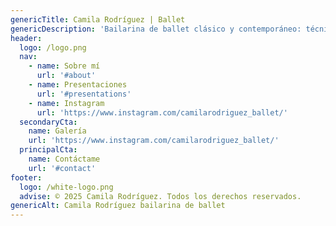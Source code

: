 ```yaml
---
genericTitle: Camila Rodríguez | Ballet
genericDescription: 'Bailarina de ballet clásico y contemporáneo: técnica, elegancia y pasión.'
header:
  logo: /logo.png
  nav:
    - name: Sobre mí
      url: '#about'
    - name: Presentaciones
      url: '#presentations'
    - name: Instagram
      url: 'https://www.instagram.com/camilarodriguez_ballet/'
  secondaryCta:
    name: Galería
    url: 'https://www.instagram.com/camilarodriguez_ballet/'
  principalCta:
    name: Contáctame
    url: '#contact'
footer:
  logo: /white-logo.png
  advise: © 2025 Camila Rodríguez. Todos los derechos reservados.
genericAlt: Camila Rodríguez bailarina de ballet
---
```


